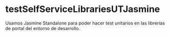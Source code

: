 # testSelfServiceLibrariesUTJasmine

Usamos Jasmine Standalone para poder hacer test unitarios en las librerias de portal del entorno de desarrollo.